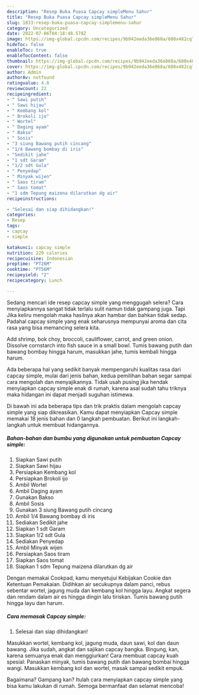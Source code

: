 ```yaml
---
description: "Resep Buka Puasa Capcay simpleMenu Sahur"
title: "Resep Buka Puasa Capcay simpleMenu Sahur"
slug: 1833-resep-buka-puasa-capcay-simplemenu-sahur
category: Uncategorized
date: 2022-07-06T04:18:48.578Z
image: https://img-global.cpcdn.com/recipes/9b942eeda36e868a/680x482cq70/capcay-simple-foto-resep-utama.jpg
hideToc: false
enableToc: true
enableTocContent: false
thumbnail: https://img-global.cpcdn.com/recipes/9b942eeda36e868a/680x482cq70/capcay-simple-foto-resep-utama.jpg
cover: https://img-global.cpcdn.com/recipes/9b942eeda36e868a/680x482cq70/capcay-simple-foto-resep-utama.jpg
author: Admin
authorAv: notfound
ratingvalue: 4.8
reviewcount: 22
recipeingredient:
- " Sawi putih"
- " Sawi hijau"
- " Kembang kol"
- " Brokoli ijo"
- " Wortel"
- " Daging ayam"
- " Bakso"
- " Sosis"
- "3 siung Bawang putih cincang"
- "1/4 Bawang bombay di iris"
- "Sedikit jahe"
- "1 sdt Garam"
- "1/2 sdt Gula"
- " Penyedap"
- " Minyak wijen"
- " Saos tiram"
- " Saos tomat"
- "1 sdm Tepung maizena dilarutkan dg air"
recipeinstructions:

- "Selesai dan siap dihidangkan!"
categories:
- Resep
tags:
- capcay
- simple

katakunci: capcay simple 
nutrition: 229 calories
recipecuisine: Indonesian
preptime: "PT26M"
cooktime: "PT56M"
recipeyield: "2"
recipecategory: Lunch

---
```



Sedang mencari ide resep capcay simple yang menggugah selera? Cara menyiapkannya sangat tidak terlalu sulit namun tidak gampang juga. Tapi Jika keliru mengolah maka hasilnya akan hambar dan bahkan tidak sedap. Padahal capcay simple yang enak seharusnya mempunyai aroma dan cita rasa yang bisa memancing selera kita.


Add shrimp, bok choy, broccoli, cauliflower, carrot, and green onion. Dissolve cornstarch into fish sauce in a small bowl. Tumis bawang putih dan bawang bombay hingga harum, masukkan jahe, tumis kembali hingga harum.

Ada beberapa hal yang sedikit banyak mempengaruhi kualitas rasa dari capcay simple, mulai dari jenis bahan, kedua pemilihan bahan segar sampai cara mengolah dan menyajikannya. Tidak usah pusing jika hendak menyiapkan capcay simple enak di rumah, karena asal sudah tahu triknya maka hidangan ini dapat menjadi suguhan istimewa.


Di bawah ini ada beberapa tips dan trik praktis dalam mengolah capcay simple yang siap dikreasikan. Kamu dapat menyiapkan Capcay simple memakai 18 jenis bahan dan 0 langkah pembuatan. Berikut ini langkah-langkah untuk membuat hidangannya.

<!--inarticleads1-->

##### Bahan-bahan dan bumbu yang digunakan untuk pembuatan Capcay simple:

1. Siapkan  Sawi putih
1. Siapkan  Sawi hijau
1. Persiapkan  Kembang kol
1. Persiapkan  Brokoli ijo
1. Ambil  Wortel
1. Ambil  Daging ayam
1. Gunakan  Bakso
1. Ambil  Sosis
1. Gunakan 3 siung Bawang putih cincang
1. Ambil 1/4 Bawang bombay di iris
1. Sediakan Sedikit jahe
1. Siapkan 1 sdt Garam
1. Siapkan 1/2 sdt Gula
1. Sediakan  Penyedap
1. Ambil  Minyak wijen
1. Persiapkan  Saos tiram
1. Siapkan  Saos tomat
1. Siapkan 1 sdm Tepung maizena dilarutkan dg air


Dengan memakai Cookpad, kamu menyetujui Kebijakan Cookie dan Ketentuan Pemakaian. Didihkan air secukupnya dalam panci, rebus sebentar wortel, jagung muda dan kembang kol hingga layu. Angkat segera dan rendam dalam air es hingga dingin lalu tiriskan. Tumis bawang putih hingga layu dan harum. 

<!--inarticleads2-->

##### Cara memasak Capcay simple:


1. Selesai dan siap dihidangkan!

Masukkan wortel, kembang kol, jagung muda, daun sawi, kol dan daun bawang. Jika sudah, angkat dan sajikan capcay bangka. Bingung, kan, karena semuanya enak dan menggiurkan! Cara membuat capcay kuah spesial: Panaskan minyak, tumis bawang putih dan bawang bombai hingga wangi. Masukkan kembang kol dan wortel, masak sampai sedikit empuk. 

Bagaimana? Gampang kan? Itulah cara menyiapkan capcay simple yang bisa kamu lakukan di rumah. Semoga bermanfaat dan selamat mencoba!
